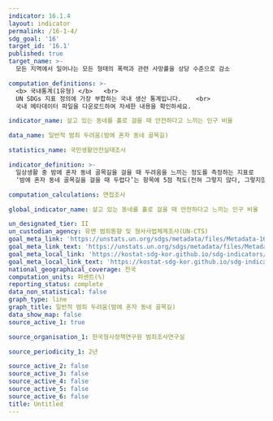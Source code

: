 ```yaml
---
indicator: 16.1.4
layout: indicator
permalink: /16-1-4/
sdg_goal: '16'
target_id: '16.1'
published: true
target_name: >-
  모든 지역에서 일어나는 모든 형태의 폭력과 관련 사망률을 상당 수준으로 감소

computation_definitions: >-
  <b> 국내통계(1유형) </b>   <br>
  UN SDGs 지표 정의에 가장 부합하는 국내 생산 통계입니다.    <br>
  국내 메타데이터 파일을 다운로드하여 자세한 내용을 확인하세요.

indicator_name: 살고 있는 동네를 홀로 걸을 때 안전하다고 느끼는 인구 비율

data_name: 일반적 범죄 두려움(밤에 혼자 동네 골목길)

statistics_name: 국민생활안전실태조사

indicator_definition: >-
  일상생활 중 밤에 혼자 동네 골목길을 걸을 때 두려움을 느끼는 정도를 측정하는 지표로
  ‘밤에 혼자 동네 골목길을 걸을 때 두렵다’는 항목에 5점 척도(전혀 그렇지 않다, 그렇지않은 편이다, 보통이다, 그런 편이다, 매우 그렇다)로 조사

computation_calculations: 면접조사

global_indicator_name: 살고 있는 동네를 홀로 걸을 때 안전하다고 느끼는 인구 비율

un_designated_tier: II
un_custodian_agency: 유엔 범죄동향 및 형사사법체계조사(UN-CTS)
goal_meta_link: 'https://unstats.un.org/sdgs/metadata/files/Metadata-16-01-04.pdf'
goal_meta_link_text: 'https://unstats.un.org/sdgs/metadata/files/Metadata-16-01-04.pdf'
goal_meta_local_link: 'https://kostat-sdg-kor.github.io/sdg-indicators/public/data/Metadata-16-01-04_KOR.pdf'
goal_meta_local_link_text: 'https://kostat-sdg-kor.github.io/sdg-indicators/public/data/Metadata-16-01-04_KOR.pdf'
national_geographical_coverage: 전국
computation_units: 퍼센트(%)
reporting_status: complete
data_non_statistical: false
graph_type: line
graph_title: 일반적 범죄 두려움(밤에 혼자 동네 골목길)
data_show_map: false
source_active_1: true

source_organisation_1: 한국형사정책연구원 범죄조사연구실

source_periodicity_1: 2년

source_active_2: false
source_active_3: false
source_active_4: false
source_active_5: false
source_active_6: false
title: Untitled
---
```

